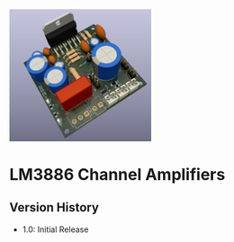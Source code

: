 <img src="screenshot.png" width="50%">

# LM3886 Channel Amplifiers

## Version History

- 1.0: Initial Release
